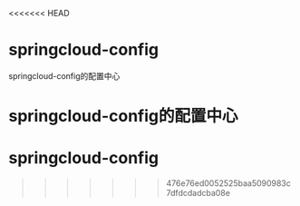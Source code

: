 <<<<<<< HEAD
# springcloud-config
springcloud-config的配置中心

springcloud-config的配置中心
=======
# springcloud-config
>>>>>>> 476e76ed0052525baa5090983c7dfdcdadcba08e

